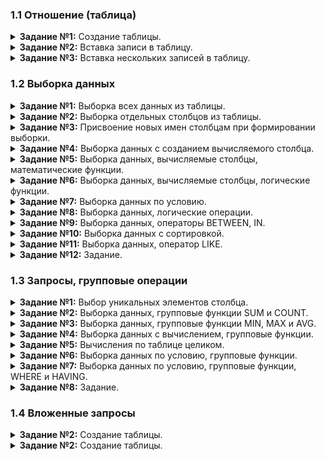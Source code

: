 ### 1.1 Отношение (таблица)

<details>
<summary><b>Задание №1:</b> Создание таблицы.</summary>
  
```mysql
CREATE TABLE book (
    book_id INT PRIMARY KEY AUTO_INCREMENT,
    title VARCHAR(50),
    author VARCHAR(30),
    price DECIMAL(8, 2),
    amount INT
    )
```
</details>

<details>
<summary><b>Задание №2:</b> Вставка записи в таблицу.</summary>
  
```mysql
INSERT INTO book (title, author, price, amount)
VALUES ("Мастер и Маргарита", "Булгаков М.А.", 670.99, 3)
```
</details>

<details>
<summary><b>Задание №3:</b> Вставка нескольких записей в таблицу.</summary>
  
```mysql
INSERT INTO book (title, author, price, amount)
VALUES ("Белая гвардия", "Булгаков М.А.", 540.50, 5),
       ("Идиот", "Достоевский Ф.М.", 460.00, 10),
       ("Братья Карамазовы", "Достоевский Ф.М.", 799.01, 2);
```
</details>

### 1.2 Выборка данных

<details>
<summary><b>Задание №1:</b> Выборка всех данных из таблицы.</summary>
  
```mysql
SELECT *
FROM book
```
</details>

<details>
<summary><b>Задание №2:</b> Выборка отдельных столбцов из таблицы.</summary>
  
```mysql
SELECT author, title, price
FROM book
```
</details>

<details>
<summary><b>Задание №3:</b> Присвоение новых имен столбцам при формировании выборки.</summary>
  
```mysql
SELECT title AS Название, author AS Автор
FROM book
```
</details>

<details>
<summary><b>Задание №4:</b> Выборка данных с созданием вычисляемого столбца.</summary>
  
```mysql
SELECT title, amount, amount * 1.65 AS pack
FROM book
```
</details>

<details>
<summary><b>Задание №5:</b> Выборка данных, вычисляемые столбцы, математические функции.</summary>
  
```mysql
SELECT title, author, amount, ROUND((price*0.7), 2) as new_price
FROM book
```
</details>

<details>
<summary><b>Задание №6:</b> Выборка данных, вычисляемые столбцы, логические функции.</summary>
  
```mysql
SELECT author, title, ROUND(price * IF(author = "Булгаков М.А.", 1.1, IF(author = "Есенин С.А.", 1.05, 1)), 2) AS new_price
FROM book
```
</details>

<details>
<summary><b>Задание №7:</b> Выборка данных по условию.</summary>
  
```mysql
SELECT author, title, price
FROM book
WHERE amount < 10
```
</details>

<details>
<summary><b>Задание №8:</b> Выборка данных, логические операции.</summary>
  
```mysql
SELECT title, author, price, amount
FROM book
WHERE (price < 500 OR price > 600) AND price * amount >= 5000
```
</details>

<details>
<summary><b>Задание №9:</b> Выборка данных, операторы BETWEEN, IN.</summary>
  
```mysql
SELECT title, author
FROM book
WHERE (price BETWEEN 540.50 AND 800) AND amount IN (2,3,5,7)
```
</details>

<details>
<summary><b>Задание №10:</b> Выборка данных с сортировкой.</summary>
  
```mysql
SELECT author, title
FROM book
WHERE amount BETWEEN 2 AND 14
ORDER BY 1 DESC, 2 ASC
```
</details>

<details>
<summary><b>Задание №11:</b> Выборка данных, оператор LIKE.</summary>
  
```mysql
SELECT title, author
FROM book
WHERE title LIKE "_% _%" AND (author LIKE "% С._." OR  author LIKE "% _.С.")
ORDER BY 1 ASC
```
</details>

<details>
<summary><b>Задание №12:</b> Задание.</summary>
  
```mysql
SELECT title AS Название, author AS Автор
FROM book
WHERE (price BETWEEN 500 AND 600) AND amount IN (2, 3)
```
</details>

### 1.3 Запросы, групповые операции

<details>
<summary><b>Задание №1:</b> Выбор уникальных элементов столбца.</summary>
  
```mysql
SELECT amount
FROM book
GROUP BY amount
```
</details>

<details>
<summary><b>Задание №2:</b> Выборка данных, групповые функции SUM и COUNT.</summary>
  
```mysql
SELECT author AS Автор, COUNT(title) AS Различных_книг, SUM(amount) AS Количество_экземпляров
FROM book
GROUP BY 1
```
</details>
<details>
<summary><b>Задание №3:</b> Выборка данных, групповые функции MIN, MAX и AVG.</summary>
  
```mysql

```
</details>
<details>
<summary><b>Задание №4:</b> Выборка данных c вычислением, групповые функции.</summary>
  
```mysql

```
</details>
<details>
<summary><b>Задание №5:</b> Вычисления по таблице целиком.</summary>
  
```mysql

```
</details>
<details>
<summary><b>Задание №6:</b> Выборка данных по условию, групповые функции.</summary>
  
```mysql

```
</details>
<details>
<summary><b>Задание №7:</b> Выборка данных по условию, групповые функции, WHERE и HAVING.</summary>
  
```mysql

```
</details>
<details>
<summary><b>Задание №8:</b> Задание.</summary>
  
```mysql

```
</details>

### 1.4 Вложенные запросы

<details>
<summary><b>Задание №2:</b> Создание таблицы.</summary>
  
```mysql

```
</details>
<details>
<summary><b>Задание №2:</b> Создание таблицы.</summary>
  
```mysql

```
</details>
